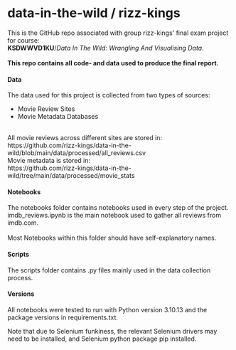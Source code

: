 # data-in-the-wild / rizz-kings
This is the GitHub repo associated with group rizz-kings' final exam project for course:<br> **KSDWWVD1KU**/*Data In The Wild: Wrangling And Visualising Data*. <br>
<br>
**This repo contains all code- and data used to produce the final report.**

#### Data
The data used for this project is collected from two types of sources: 
- Movie Review Sites
- Movie Metadata Databases
<br>
All movie reviews across different sites are stored in: <br> https://github.com/rizz-kings/data-in-the-wild/blob/main/data/processed/all_reviews.csv <br>
Movie metadata is stored in: <br> https://github.com/rizz-kings/data-in-the-wild/tree/main/data/processed/movie_stats <br>

#### Notebooks

The notebooks folder contains notebooks used in every step of the project. <br> imdb_reviews.ipynb is the main notebook used to gather all reviews from imdb.com. <br>
<br>
Most Notebooks within this folder should have self-explanatory names. <br>

#### Scripts
The scripts folder contains .py files mainly used in the data collection process. <br>

#### Versions
All notebooks were tested to run with Python version 3.10.13 and the package versions in requirements.txt. <br>

Note that due to Selenium funkiness, the relevant Selenium drivers may need to be installed, and Selenium python package pip installed.
